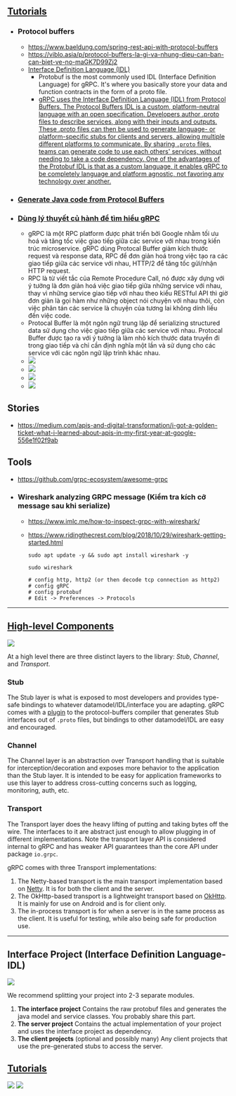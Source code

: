 ## [Tutorials](https://grpc.io/docs/languages/java/basics/)
- ### Protocol buffers
  - https://www.baeldung.com/spring-rest-api-with-protocol-buffers 
  - https://viblo.asia/p/protocol-buffers-la-gi-va-nhung-dieu-can-ban-can-biet-ve-no-maGK7D99Zj2
  - [Interface Definition Language (IDL)](https://www.freecodecamp.org/news/what-is-grpc-protocol-buffers-stream-architecture/)
    - Protobuf is the most commonly used IDL (Interface Definition Language) for gRPC. It's where you basically store your data and function contracts in the form of a proto file.
    - [gRPC uses the Interface Definition Language (IDL) from Protocol Buffers. The Protocol Buffers IDL is a custom, platform-neutral language with an open specification. Developers author .proto files to describe services, along with their inputs and outputs. These .proto files can then be used to generate language- or platform-specific stubs for clients and servers, allowing multiple different platforms to communicate. By sharing `.proto` files, teams can generate code to use each others' services, without needing to take a code dependency. One of the advantages of the Protobuf IDL is that as a custom language, it enables gRPC to be completely language and platform agnostic, not favoring any technology over another.](https://docs.microsoft.com/en-us/dotnet/architecture/grpc-for-wcf-developers/interface-definition-language)
- ### [Generate Java code from Protocol Buffers](https://dev.to/techschoolguru/config-gradle-to-generate-java-code-from-protobuf-1cla)
- ### [Dùng lý thuyết củ hành để tìm hiểu gRPC](https://www.linkedin.com/pulse/d%C3%B9ng-l%C3%BD-thuy%E1%BA%BFt-c%E1%BB%A7-h%C3%A0nh-%C4%91%E1%BB%83-t%C3%ACm-hi%E1%BB%83u-grpc-nguyen-nguyen/)
    - gRPC là một RPC platform được phát triển bởi Google nhằm tối ưu hoá và tăng tốc việc giao tiếp giữa các service với nhau trong kiến trúc microservice. gRPC dùng Protocal Buffer giảm kích thước request và response data, RPC để đơn giản hoá trong việc tạo ra các giao tiếp giữa các service với nhau, HTTP/2 để tăng tốc gửi/nhận HTTP request.
    - RPC là từ viết tắc của Remote Procedure Call, nó được xây dựng với ý tưởng là đơn giản hoá việc giao tiếp giữa những service với nhau, thay vì những service giao tiếp với nhau theo kiểu RESTful API thì giờ đơn giản là gọi hàm như những object nói chuyện với nhau thôi, còn việc phân tán các service là chuyện của tương lai không dính liếu đến việc code.
    - Protocal Buffer là một ngôn ngữ trung lập để serializing structured data sử dụng cho việc giao tiếp giữa các service với nhau. Protocal Buffer được tạo ra với ý tưởng là làm nhỏ kích thước data truyền đi trong giao tiếp và chỉ cần định nghĩa một lần và sử dụng cho các service với các ngôn ngữ lập trình khác nhau.
    - ![](http2-request-multiplexing.png)
    - ![](http2-header-compression.png)
    - ![](http2-binary-protocol.png)
    - ![](http2-server-push.png)
  
## Stories
- https://medium.com/apis-and-digital-transformation/i-got-a-golden-ticket-what-i-learned-about-apis-in-my-first-year-at-google-556e1f02f9ab

## Tools
- https://github.com/grpc-ecosystem/awesome-grpc  

- ### Wireshark analyzing GRPC message (Kiểm tra kích cỡ message sau khi serialize)
  - https://www.imlc.me/how-to-inspect-grpc-with-wireshark/
  - https://www.ridingthecrest.com/blog/2018/10/29/wireshark-getting-started.html

    ```shell
    sudo apt update -y && sudo apt install wireshark -y
    
    sudo wireshark
    
    # config http, http2 (or then decode tcp connection as http2)
    # config gRPC
    # config protobuf
    # Edit -> Preferences -> Protocols
    ```
----

[High-level Components](https://github.com/grpc/grpc-java/blob/master/README.md)
---------------------

![](grpc-client/grpc-architecture.png)

At a high level there are three distinct layers to the library: *Stub*,
*Channel*, and *Transport*.

### Stub

The Stub layer is what is exposed to most developers and provides type-safe
bindings to whatever datamodel/IDL/interface you are adapting. gRPC comes with
a [plugin](https://github.com/google/grpc-java/blob/master/compiler) to the
protocol-buffers compiler that generates Stub interfaces out of `.proto` files,
but bindings to other datamodel/IDL are easy and encouraged.

### Channel

The Channel layer is an abstraction over Transport handling that is suitable for
interception/decoration and exposes more behavior to the application than the
Stub layer. It is intended to be easy for application frameworks to use this
layer to address cross-cutting concerns such as logging, monitoring, auth, etc.

### Transport

The Transport layer does the heavy lifting of putting and taking bytes off the
wire. The interfaces to it are abstract just enough to allow plugging in of
different implementations. Note the transport layer API is considered internal
to gRPC and has weaker API guarantees than the core API under package `io.grpc`.

gRPC comes with three Transport implementations:

1. The Netty-based transport is the main transport implementation based on
   [Netty](https://netty.io). It is for both the client and the server.
2. The OkHttp-based transport is a lightweight transport based on
   [OkHttp](https://square.github.io/okhttp/). It is mainly for use on Android
   and is for client only.
3. The in-process transport is for when a server is in the same process as the
   client. It is useful for testing, while also being safe for production use.

----

## Interface Project (Interface Definition Language- IDL)

![](https://yidongnan.github.io/grpc-spring-boot-starter/assets/images/server-project-setup.svg)

We recommend splitting your project into 2-3 separate modules.

1. **The interface project** Contains the raw protobuf files and generates the java model and service classes. You probably share this part.
2. **The server project** Contains the actual implementation of your project and uses the interface project as dependency.
3. **The client projects** (optional and possibly many) Any client projects that use the pre-generated stubs to access the server.


## [Tutorials](https://yidongnan.github.io/grpc-spring-boot-starter/en/server/getting-started.html#interface-project)


![](protoc.png)
![](grpc-tcp-http.png)